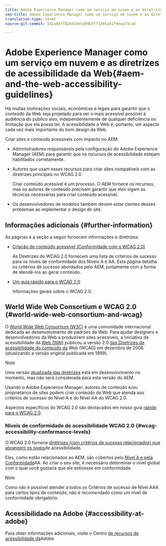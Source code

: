 ```yaml
---
title: Adobe Experience Manager como um serviço em nuvem e as diretrizes de acessibilidade da Web
seo-title: Adobe Experience Manager como um serviço em nuvem e as diretrizes de acessibilidade da Web
translation-type: tm+mt
source-git-commit: 5d2a86ff824d2de5d69b5ff1395a41f9eaa73cab

---
```



# Adobe Experience Manager como um serviço em nuvem e as diretrizes de acessibilidade da Web{#aem-and-the-web-accessibility-guidelines}

Há muitas motivações sociais, econômicas e legais para garantir que o conteúdo da Web seja projetado para ser o mais acessível possível à audiência do público alvo, independentemente de qualquer deficiência ou limitação que ela possa ter. A acessibilidade à Web é, portanto, um aspecto cada vez mais importante do bom design da Web.

Criar sites e conteúdo acessíveis com impacto no AEM:

* Administradores responsáveis pela configuração do Adobe Experience Manager (AEM) para garantir que os recursos de acessibilidade estejam habilitados corretamente.
* Autores que usam esses recursos para criar sites compatíveis com as diretrizes principais no WCAG 2.0.

   Criar conteúdo acessível é um processo. O AEM fornece os recursos, mas os autores de conteúdo precisam garantir que eles sigam as técnicas necessárias para criar conteúdo acessível.

* Os desenvolvedores de modelos também devem estar cientes desses problemas ao implementar o design do site.

## Informações adicionais {#further-information}

As páginas e a seção a seguir fornecem informações e diretrizes:

<!--
* [Configuring the Rich Text Editor for Producing Accessible Sites](/help/sites-administering/rte-accessible-content.md)

  Guidelines on how administrators can configure AEM for producing accessible content.
-->

* [Criação de conteúdo acessível (Conformidade com o WCAG 2.0)  ](/help/sites-cloud/authoring/fundamentals/accessible-content.md)

   As Diretrizes do WCAG 2.0 fornecem uma lista de critérios de sucesso para os níveis de conformidade dos Níveis A e AA. Esta página detalha os critérios de sucesso abordados pelo AEM, juntamente com a forma de atendê-los ao gerar conteúdo.

* [Um guia rápido para o WCAG 2.0](/help/onboarding/accessibility/quick-guide-wcag.md)

   Informações gerais sobre o WCAG 2.0.

<!--
* [Creating Accessible Adaptive Forms](/help/forms/using/creating-accessible-adaptive-forms.md)

  Adobe Experience Manager (AEM) includes a number of features and capabilities that enhance the usability of adaptive forms for users with different abilities. The solution also assists form authors in creating accessible adaptive forms.
-->

## World Wide Web Consortium e WCAG 2.0 {#world-wide-web-consortium-and-wcag}

O [World Wide Web Consortium (W3C)](https://www.w3.org/) é uma comunidade internacional dedicada ao desenvolvimento de padrões da Web. Para ajudar designers e desenvolvedores da Web a produzirem sites acessíveis, a Iniciativa de acessibilidade da [Web (WAI)](https://www.w3.org/WAI/) publicou a versão 2.0 [das Diretrizes de acessibilidade do conteúdo da](https://www.w3.org/TR/WCAG20/) Web (WCAG) em dezembro de 2008 (atualizando a versão original publicada em 1999).

>[!NOTE]
>
>Uma versão [atualizada das diretrizes](https://www.w3.org/TR/WCAG21/) está em desenvolvimento no momento, mas não será considerada para esta versão do AEM.

Usando o Adobe Experience Manager, autores de conteúdo e/ou proprietários de sites podem criar conteúdo da Web que atenda aos critérios de sucesso do Nível A e do Nível AA do WCAG 2.0.

Aspectos específicos do WCAG 2.0 são destacados em nosso guia [rápido para o WCAG 2.0](/help/onboarding/accessibility/quick-guide-wcag.md).

### Níveis de conformidade de acessibilidade WCAG 2.0 {#wcag-accessibility-conformance-levels}

O WCAG 2.0 fornece [diretrizes (com critérios de sucesso relacionados) que abrangem os níveis](https://www.w3.org/TR/UNDERSTANDING-WCAG20/conformance.html)de acessibilidade.

Eles, como estão relacionados ao AEM, são cobertos pelo [Nível A e pela Conformidade](/help/sites-cloud/authoring/fundamentals/accessible-content.md)AA. Ao criar o seu site, é necessário determinar o nível global com o qual você gostaria que ele estivesse em conformidade.

>[!NOTE]
>
>Como não é possível atender a todos os Critérios de sucesso de Nível AAA para certos tipos de conteúdo, não é recomendado como um nível de conformidade obrigatório.

## Acessibilidade na Adobe {#accessibility-at-adobe}

Para obter informações adicionais, visite o Centro [de recursos de acessibilidade da](https://www.adobe.com/accessibility/)Adobe.
